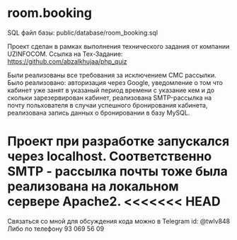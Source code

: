 # room.booking

SQL файл базы: public/database/room_booking.sql

Проект сделан в рамках выполнения технического задания от компании UZINFOCOM. Ссылка на Тех-Задание: https://github.com/abzalkhujaa/php_quiz

Были реализованы все требования за исключением СМС рассылки. Было реализовано: авторизация через Google, уведомление о том что кабинет уже занят в указаный период времени с указание кем и до скольки зарезервирован кабинет, реализована SMTP-рассылка на почту польхователя в случаи успешного бронирования кабинета, реализована запись данных о бронировании в базу MySQL.

Проект при разработке запускался через localhost. Соответственно SMTP - рассылка почты тоже была реализована на локальном сервере Apache2.
<<<<<<< HEAD
=======

Cвязаться со мной для обсуждения кода можно в Telegram id: @twlv848
Либо по телефону 93 069 56 09